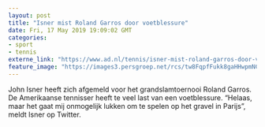```yaml
---
layout: post
title: "Isner mist Roland Garros door voetblessure"
date: Fri, 17 May 2019 19:09:02 GMT
categories: 
- sport 
- tennis 
externe_link: "https://www.ad.nl/tennis/isner-mist-roland-garros-door-voetblessure~a0b3ce9e/"
feature_image: "https://images3.persgroep.net/rcs/tw8FqpfFukk8gaHHwpmNCy0nnKA/diocontent/145993103/_fitwidth/400/?appId=21791a8992982cd8da851550a453bd7f&quality=0.7"
---
```


John Isner heeft zich afgemeld voor het grandslamtoernooi Roland Garros. De Amerikaanse tennisser heeft te veel last van een voetblessure. “Helaas, maar het gaat mij onmogelijk lukken om te spelen op het gravel in Parijs”, meldt Isner op Twitter.
